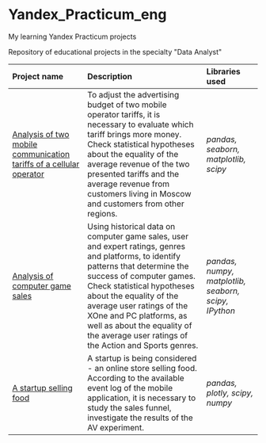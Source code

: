 # Yandex_Practicum_eng
My learning Yandex Practicum projects

Repository of educational projects in the specialty "Data Analyst"


| Project name | Description | Libraries used | 
| :---------------------- | :---------------------- | :---------------------- |
| [Analysis of two mobile communication tariffs of a cellular operator](Mobile_tariff_analysis) | To adjust the advertising budget of two mobile operator tariffs, it is necessary to evaluate which tariff brings more money. Check statistical hypotheses about the equality of the average revenue of the two presented tariffs and the average revenue from customers living in Moscow and customers from other regions.| *pandas, seaborn, matplotlib, scipy* |
| [Analysis of computer game sales](Games_sale_analysis) | Using historical data on computer game sales, user and expert ratings, genres and platforms, to identify patterns that determine the success of computer games. Check statistical hypotheses about the equality of the average user ratings of the XOne and PC platforms, as well as about the equality of the average user ratings of the Action and Sports genres.| *pandas, numpy, matplotlib, seaborn, scipy, IPython* |
| [A startup selling food](Food_sales_app) | A startup is being considered - an online store selling food. According to the available event log of the mobile application, it is necessary to study the sales funnel, investigate the results of the AV experiment.| *pandas, plotly, scipy, numpy* |
